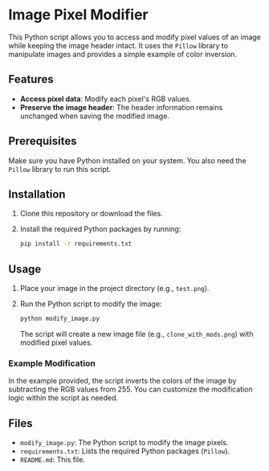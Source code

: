# Image Pixel Modifier

This Python script allows you to access and modify pixel values of an image while keeping the image header intact. It uses the `Pillow` library to manipulate images and provides a simple example of color inversion.

## Features

- **Access pixel data**: Modify each pixel's RGB values.
- **Preserve the image header**: The header information remains unchanged when saving the modified image.

## Prerequisites

Make sure you have Python installed on your system. You also need the `Pillow` library to run this script.

## Installation

1. Clone this repository or download the files.
2. Install the required Python packages by running:

    ```bash
    pip install -r requirements.txt
    ```

## Usage

1. Place your image in the project directory (e.g., `test.png`).
2. Run the Python script to modify the image:

    ```bash
    python modify_image.py
    ```

    The script will create a new image file (e.g., `clone_with_mods.png`) with modified pixel values.

### Example Modification

In the example provided, the script inverts the colors of the image by subtracting the RGB values from 255. You can customize the modification logic within the script as needed.

## Files

- `modify_image.py`: The Python script to modify the image pixels.
- `requirements.txt`: Lists the required Python packages (`Pillow`).
- `README.md`: This file.

